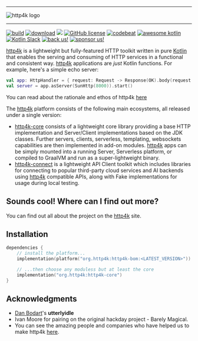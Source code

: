 <hr/>
<img src="https://http4k.org/images/logo-http4k.png" alt="http4k logo">
<hr/>

<a href="https://github.com/http4k/http4k/actions/workflows/build.yaml"><img alt="build" src="https://github.com/http4k/http4k/actions/workflows/build.yaml/badge.svg"></a>
<a href="https://mvnrepository.com/artifact/org.http4k"><img alt="download" src="https://img.shields.io/maven-central/v/org.http4k/http4k-core"></a>
<a href="https://codecov.io/gh/http4k/http4k"><img src="https://codecov.io/gh/http4k/http4k/branch/master/graph/badge.svg" /></a>
<a href="http://www.apache.org/licenses/LICENSE-2.0"><img alt="GitHub license" src="https://img.shields.io/badge/license-Apache%20License%202.0-blue.svg?style=flat"></a>
<a href="https://codebeat.co/projects/github-com-http4k-http4k-master"><img alt="codebeat" src="https://codebeat.co/badges/5b369ed4-af27-46f4-ad9c-a307d900617e"></a>
<a href="https://kotlin.link"><img alt="awesome kotlin" src="https://kotlin.link/awesome-kotlin.svg"></a>
<a href="https://opencollective.com/http4k"><img alt="Kotlin Slack" src="https://img.shields.io/badge/chat-kotlin%20slack-orange.svg"></a>
<a href="https://opencollective.com/http4k"><img alt="back us!" src="https://opencollective.com/http4k/backers/badge.svg"></a>
<a href="https://opencollective.com/http4k"><img alt="sponsor us!" src="https://opencollective.com/http4k/sponsors/badge.svg"></a>

[http4k] is a lightweight but fully-featured HTTP toolkit written in pure [Kotlin](https://kotlinlang.org/) that enables the serving and consuming of HTTP
services in a functional and consistent way. [http4k] applications are *just* Kotlin functions. For example, here's a simple echo server:

```kotlin
val app: HttpHandler = { request: Request -> Response(OK).body(request.body) }
val server = app.asServer(SunHttp(8000)).start()
```

You can read about the rationale and ethos of http4k [here](https://http4k.org/rationale)

The [http4k] platform consists of the following main ecosystems, all released under a single version:

- [http4k-core](./core) consists of a lightweight core library providing a base HTTP implementation and Server/Client implementations based on the JDK classes. Further servers, clients, serverless, templating, websockets capabilities are then implemented in add-on modules. [http4k] apps can be simply mounted into a running Server, Serverless platform, or compiled to GraalVM and run as a super-lightweight binary.
- [http4k-connect](./connect) is a lightweight API Client toolkit which includes libraries for connecting to popular third-party cloud
  services and AI backends using [http4k](https://http4k.org) compatible APIs, along with Fake implementations for usage during local
  testing.

<h2>Sounds cool! Where can I find out more?</h2>

You can find out all about the project on the [http4k] site.

## Installation
```kotlin
dependencies {
    // install the platform...
    implementation(platform("org.http4k:http4k-bom:<LATEST_VERSION>"))

    // ...then choose any moduless but at least the core
    implementation("org.http4k:http4k-core")
}
```

## Acknowledgments

* [Dan Bodart](https://twitter.com/DanielBodart)'s **utterlyidle**
* Ivan Moore for pairing on the original hackday project - Barely Magical.
* You can see the amazing people and companies who have helped us to make http4k [here](https://http4k.org/community).

[http4k]: https://http4k.org 
